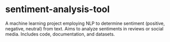 # sentiment-analysis-tool
A machine learning project employing NLP to determine sentiment (positive, negative, neutral) from text. Aims to analyze sentiments in reviews or social media. Includes code, documentation, and datasets.
